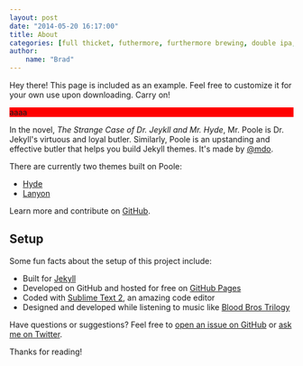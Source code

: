 ```yaml
---
layout: post
date: "2014-05-20 16:17:00"
title: About
categories: [full thicket, futhermore, furthermore brewing, double ipa, ipa]
author:
    name: "Brad"
---
```

<style type="text/css">
	.caption {
		background-color: red;
	}
</style>
<p class="message">
  Hey there! This page is included as an example. Feel free to customize it for your own use upon downloading. Carry on!
</p>

<div class="caption">aaaa</div>

In the novel, *The Strange Case of Dr. Jeykll and Mr. Hyde*, Mr. Poole is Dr. Jekyll's virtuous and loyal butler. Similarly, Poole is an upstanding and effective butler that helps you build Jekyll themes. It's made by [@mdo](https://twitter.com/mdo).

There are currently two themes built on Poole:

* [Hyde](http://hyde.getpoole.com)
* [Lanyon](http://lanyon.getpoole.com)

Learn more and contribute on [GitHub](https://github.com/poole).

## Setup

Some fun facts about the setup of this project include:

* Built for [Jekyll](http://jekyllrb.com)
* Developed on GitHub and hosted for free on [GitHub Pages](https://pages.github.com)
* Coded with [Sublime Text 2](http://sublimetext.com), an amazing code editor
* Designed and developed while listening to music like [Blood Bros Trilogy](https://soundcloud.com/maddecent/sets/blood-bros-series)

Have questions or suggestions? Feel free to [open an issue on GitHub](https://github.com/poole/issues/new) or [ask me on Twitter](https://twitter.com/mdo).

Thanks for reading!
